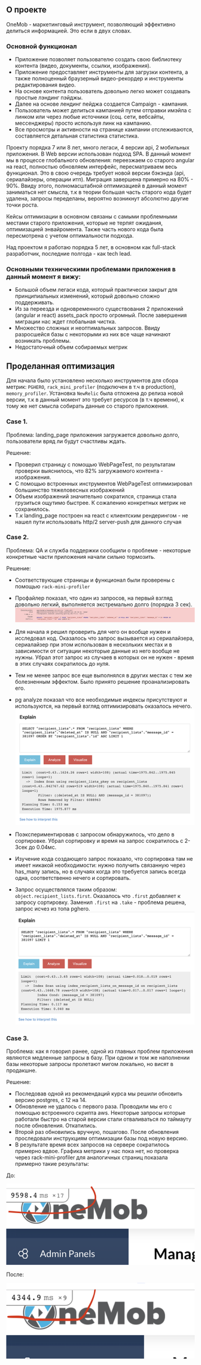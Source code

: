 ## О проекте

OneMob - маркетинговый инструмент, позволяющий эффективно делиться информацией. Это если в двух словах.

### Основной функционал
- Приложение позволяет пользователю создать свою библиотеку контента (видео, документы, ссылки, изображения).
- Приложение предоставляет инструменты для загрузки контента, а также полноценный браузерный видео-рекордер
  и инструменты редактирования видео.
- На основе контента пользователь довольно легко может создавать простые лэндинг пэйджы.
- Далее на основе лендинг пейджа создается Campaign - кампания.
- Пользователь может делиться кампанией путем отправки имэйла с линком или через любые источники
  (соц. сети, вебсайты, мессенджеры) просто используя линк на кампанию.
- Все просмотры и активности на странице кампании отслеживаются, составляется детальная статистика статистика.

Проекту порядка 7 или 8 лет, много легаси, 4 версии api, 2 мобильных приложения.
В Web версии использован подход SPA.
В данный момент мы в процессе глобального обновления: переезжаем со старого angular на react,
полностью обновляем интерфейс, пересматриваем весь функционал. Это в свою очередь требует новой версии бэкэнда
(api, сериалайзеры, операции итп). Миграция завершена примерно на 80% - 90%.
Ввиду этого, полномасштабной оптимизацией в данный момент заниматься нет смысла, т.к в теории большая часть
старого кода будет удалена, запросы переделаны, вероятно возникнут абсолютно другие точки роста.

Кейсы оптимизации в основном связаны с самыми проблемными местами старого приложения, которые не терпят ожидания,
оптимизацией энвайромента.
Также часть нового кода была пересмотрена с учетом оптимальности подхода.

Над проектом я работаю порядка 5 лет, в основном как full-stack разработчик, последние полгода - как tech lead.

### Основными техническими проблемами приложения в данный момент я вижу:
- Большой объем легаси кода, который практически закрыт для принципиальных изменений, который довольно сложно поддерживать.
- Из за переезда и одновременного существования 2 приложений (angular и react) assets_pack просто огромный.
  После завершения миграции нас ждет глобальная чистка.
- Множество сложных и неоптимальных запросов. Ввиду разросшейся базы с некоторыми из них все чаще начинают возникать проблемы.
- Недостаточный объем собираемых метрик


## Проделанная оптимизация

Для начала было установлено несколько инструментов для сбора метрик: `PGHERO`,
`rack_mini_profiler` (подключен в т.ч в production), `memory_profiler`.
Установка `NewRelic` была отложена до релиза новой версии, т.к в данный момент это требует ресурсов (в т.ч времени),
к тому же нет смысла собирать данные со старого приложения.


### Case 1.

Проблема: landing_page приложения загружается довольно долго, пользователи вряд ли будут счастливы ждать.

Решение:
- Проверил страницу с помощью WebPageTest, по результатам проверки выяснилось, что 82% загружаемого контента - изображения.
- С помощью встроенных инструментов WebPageTest оптимизировал большинство тяжеловесных изображений
- Объем изображений значительно сократился, страница стала грузиться ощутимо быстрее. К сожалению конкретных метрик не сохранилось.
- Т.к landing_page построен на react с клиентским рендерингом - не нашел пути использовать http/2 server-push для данного случая

### Case 2.

Проблема: QA и служба поддержки сообщили о проблеме - некоторые конкретные части приложения начали сильно тормозить.

Решение:
- Соответствующие страницы и функционал были проверены с помощью `rack-mini-profiler`
- Профайлер показал, что один из запросов, на первый взгляд довольно легкий, выполняется экстремально долго (порядка 3 сек).
  ![image](images/img1.png)

- Для начала я решил проверить для чего он вообще нужен и исследовал код. Оказалось что запрос вызывается из сериалайзера,
  сериалайзер при этом использован в нескольких местах и в зависимости от ситуации некоторые данные из него вообще не нужны.
  Убрал этот запрос из случаев в которых он не нужен - время в этих случаях сократилось до нуля.
- Тем не менее запрос все еще выполнялся в других местах с тем же болезненным эффектом. Было принято решение проанализировать его.
- pg analyze показал что все необходимые индексы присутствуют и используются, на первый взгляд оптимизировать оказалось нечего.
  ![image](images/img2.png)

- Поэкспериментировав с запросом обнаружилось, что дело в сортировке. Убрал сортировку и время на запрос сократилось с 2-3сек до 0.04мс.
- Изучение кода создающего запрос показало, что сортировка там не имеет никакой необходимости:
  нужно получить связанную через has_many запись, но в случаях когда это требуется запись всегда одна, соответственно нечего и сортировать.
- Запрос осуществлялся таким образом: `object.recipient_lists.first`. Оказалось что `.first` добавляет к запросу сортировку.
  Заменил `.first` на `.take` - проблема решена, запрос исчез из топа pghero.
  ![image](images/img3.png)

### Case 3.

Проблема: как я говорил ранее, одной из главных проблем приложения являются медленные запросы в базу.
При одном и том же наполнении базы некоторые запросы пролетают мигом локально, но висят в продакшне.

Решение:
  - Последовав одной из рекомендаций курса мы решили обновить версию postgres, c 12 на 14.
  - Обновление не удалось с первого раза. Проводили мы его с помощью встроенного скрипта aws.
    Некоторые запросы которые работали быстро на старой версии стали отваливаться по таймауту после обновления. Откатились.
  - Второй раз обновились вручную, пошагово. После обновления проследовали инструкциям оптимизации базы под новую версию.
  - В результате время всех запросов на сервере сократилось примерно вдвое. Графика метрики у нас пока нет, но проверка через
    rack-mini-profiler для аналогичных страниц показала примерно такие результаты:

До:

![image](images/img4.png)

После:

![image](images/img5.png)
